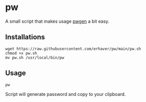 # pw
A small script that makes usage [pwgen](https://linux.die.net/man/1/pwgen "pwgen") a bit easy.

## Installations

```
wget https://raw.githubusercontent.com/erhaver/pw/main/pw.sh
chmod +x pw.sh
mv pw.sh /usr/local/bin/pw
```

## Usage

```
pw
```

Script will generate password and copy to your clipboard.

